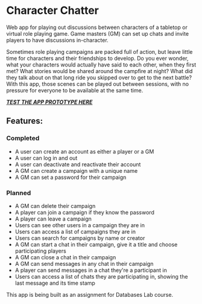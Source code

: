 # Character Chatter

Web app for playing out discussions between characters of a tabletop or virtual role playing game. Game masters (GM) can set up chats and invite players to have discussions in-character.

Sometimes role playing campaigns are packed full of action, but leave little time for characters and their friendships to develop. Do you ever wonder, what your characters would actually have said to each other, when they first met? What stories would be shared around the campfire at night? What did they talk about on that long ride you skipped over to get to the next battle? With this app, those scenes can be played out between sessions, with no pressure for everyone to be available at the same time.

[_**TEST THE APP PROTOTYPE HERE**_](https://character-chatter.herokuapp.com/)

## Features:
### Completed
* A user can create an account as either a player or a GM
* A user can log in and out
* A user can deactivate and reactivate their account
* A GM can create a campaign with a unique name
* A GM can set a password for their campaign

### Planned
* A GM can delete their campaign
* A player can join a campaign if they know the password
* A player can leave a campaign
* Users can see other users in a campaign they are in
* Users can access a list of campaigns they are in
* Users can search for campaigns by name or creator
* A GM can start a chat in their campaign, give it a title and choose participating players
* A GM can close a chat in their campaign
* A GM can send messages in any chat in their campaign
* A player can send messages in a chat they're a participant in
* Users can access a list of chats they are participating in, showing the last message and its time stamp

This app is being built as an assignment for Databases Lab course.
